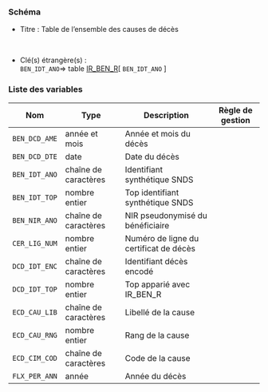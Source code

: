 ### Schéma


- Titre : Table de l’ensemble des causes de décès
<br />



- Clé(s) étrangère(s) : <br />
`BEN_IDT_ANO`=> table [IR_BEN_R](/tables/IR_BEN_R)[ `BEN_IDT_ANO` ]<br />

 
### Liste des variables

Nom | Type | Description | Règle de gestion
-|-|-|-
`BEN_DCD_AME`| année et mois |Année et mois du décès||
`BEN_DCD_DTE`| date |Date du décès||
`BEN_IDT_ANO`| chaîne de caractères |Identifiant synthétique SNDS||
`BEN_IDT_TOP`| nombre entier |Top identifiant synthétique SNDS||
`BEN_NIR_ANO`| chaîne de caractères |NIR pseudonymisé du bénéficiaire||
`CER_LIG_NUM`| nombre entier |Numéro de ligne du certificat de décès||
`DCD_IDT_ENC`| chaîne de caractères |Identifiant décès encodé||
`DCD_IDT_TOP`| nombre entier |Top apparié avec IR_BEN_R||
`ECD_CAU_LIB`| chaîne de caractères |Libellé de la cause||
`ECD_CAU_RNG`| nombre entier |Rang de la cause||
`ECD_CIM_COD`| chaîne de caractères |Code de la cause||
`FLX_PER_ANN`| année |Année du décès||